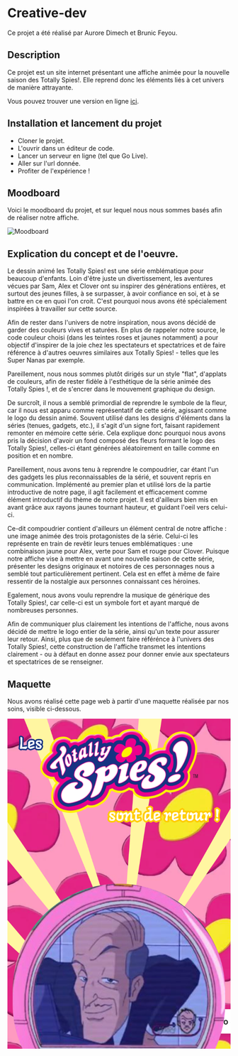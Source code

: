 # Creative-dev

Ce projet a été réalisé par Aurore Dimech et Brunic Feyou.

## Description 

Ce projet est un site internet présentant une affiche animée pour la nouvelle saison des Totally Spies!. Elle reprend donc les éléments liés à cet univers de manière attrayante.

Vous pouvez trouver une version en ligne [ici](https://aurore-dimech.github.io/Creative-dev/).

## Installation et lancement du projet
- Cloner le projet.
- L'ouvrir dans un éditeur de code.
- Lancer un serveur en ligne (tel que Go Live).
- Aller sur l'url donnée.
- Profiter de l'expérience !

## Moodboard

Voici le moodboard du projet, et sur lequel nous nous sommes basés afin de réaliser notre affiche.

![Moodboard](moodboard.png)

## Explication du concept et de l'oeuvre.

Le dessin animé les Totally Spies! est une série emblématique pour beaucoup d'enfants. Loin d'être juste un divertissement, les aventures vécues par Sam, Alex et Clover ont su inspirer des générations entières, et surtout des jeunes filles, à se surpasser, à avoir confiance en soi, et à se battre en ce en quoi l'on croit. 
C'est pourquoi nous avons été spécialement inspirées à travailler sur cette source.

Afin de rester dans l'univers de notre inspiration, nous avons décidé de garder des couleurs vives et saturées. En plus de rappeler notre source, le code couleur choisi (dans les teintes roses et jaunes notamment) a pour objectif d'inspirer de la joie chez les spectateurs et spectatrices et de faire référence à d'autres oeuvres similaires aux Totally Spies! - telles que les Super Nanas par exemple.

Pareillement, nous nous sommes plutôt dirigés sur un style "flat", d'applats de couleurs, afin de rester fidèle à l'esthétique de la série animée des Totally Spies !, et de s'encrer dans le mouvement graphique du design. 


De surcroît, il nous a semblé primordial de reprendre le symbole de la fleur, car il nous est apparu comme représentatif de cette série, agissant comme le logo du dessin animé. Souvent utilisé dans les designs d'éléments dans la séries (tenues, gadgets, etc.), il s'agit d'un signe fort, faisant rapidement remonter en mémoire cette série. Cela explique donc pourquoi nous avons pris la décision d'avoir un fond composé des fleurs formant le logo des Totally Spies!, celles-ci étant générées aléatoirement en taille comme en position et en nombre. 

Pareillement, nous avons tenu à reprendre le compoudrier, car étant l'un des gadgets les plus reconnaissables de la sérié, et souvent repris en communication. Implémenté au premier plan et utilisé lors de la partie introductive de notre page, il agit facilement et efficacement comme élément introductif du thème de notre projet. Il est d'ailleurs bien mis en avant grâce aux rayons jaunes tournant hauteur, et guidant l'oeil vers celui-ci.

Ce-dit compoudrier contient d'ailleurs un élément central de notre affiche : une image animée des trois protagonistes de la série. Celui-ci les représente en train de revêtir leurs tenues emblématiques : une combinaison jaune pour Alex, verte pour Sam et rouge pour Clover. Puisque notre affiche vise à mettre en avant une nouvelle saison de cette série, présenter les designs originaux et notoires de ces personnages nous a semblé tout particulièrement pertinent. Cela est en effet à même de faire ressentir de la nostalgie aux personnes connaissant ces héroines.

Egalement, nous avons voulu reprendre la musique de générique des Totally Spies!, car celle-ci est un symbole fort et ayant marqué de nombreuses personnes.


Afin de communiquer plus clairement les intentions de l'affiche, nous avons décidé de mettre le logo entier de la série, ainsi qu'un texte pour assurer leur retour. Ainsi, plus que de seulement faire référénce à l'univers des Totally Spies!, cette construction de l'affiche transmet les intentions clairement - ou à défaut en donne assez pour donner envie aux spectateurs et spectatrices de se renseigner.

## Maquette

Nous avons réalisé cette page web à partir d'une maquette réalisée par nos soins, visible ci-dessous.

![Maquette](maquette_affiche.png)